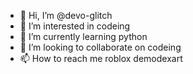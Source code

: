 - 👋 Hi, I’m @devo-glitch
- 👀 I’m interested in codeing
- 🌱 I’m currently learning python
- 💞️ I’m looking to collaborate on codeing
- 📫 How to reach me roblox demodexart
  

<!---
devo-glitch/devo-glitch is a ✨ special ✨ repository because its `README.md` (this file) appears on your GitHub profile.
You can click the Preview link to take a look at your changes.
--->
